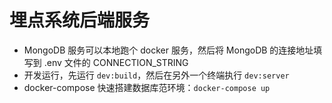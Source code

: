 # 埋点系统后端服务

- MongoDB 服务可以本地跑个 docker 服务，然后将 MongoDB 的连接地址填写到 .env 文件的 CONNECTION_STRING
- 开发运行，先运行 `dev:build`，然后在另外一个终端执行 `dev:server`
- docker-compose 快速搭建数据库范环境：`docker-compose up`
